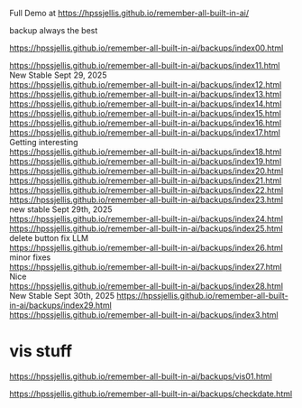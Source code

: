 


Full Demo at https://hpssjellis.github.io/remember-all-built-in-ai/



backup always the best 

https://hpssjellis.github.io/remember-all-built-in-ai/backups/index00.html

https://hpssjellis.github.io/remember-all-built-in-ai/backups/index11.html   New Stable Sept 29, 2025  
https://hpssjellis.github.io/remember-all-built-in-ai/backups/index12.html  
https://hpssjellis.github.io/remember-all-built-in-ai/backups/index13.html  
https://hpssjellis.github.io/remember-all-built-in-ai/backups/index14.html  
https://hpssjellis.github.io/remember-all-built-in-ai/backups/index15.html  
https://hpssjellis.github.io/remember-all-built-in-ai/backups/index16.html  
https://hpssjellis.github.io/remember-all-built-in-ai/backups/index17.html    Getting interesting  
https://hpssjellis.github.io/remember-all-built-in-ai/backups/index18.html  
https://hpssjellis.github.io/remember-all-built-in-ai/backups/index19.html  
https://hpssjellis.github.io/remember-all-built-in-ai/backups/index20.html    
https://hpssjellis.github.io/remember-all-built-in-ai/backups/index21.html    
https://hpssjellis.github.io/remember-all-built-in-ai/backups/index22.html    
https://hpssjellis.github.io/remember-all-built-in-ai/backups/index23.html   new stable Sept 29th, 2025  
https://hpssjellis.github.io/remember-all-built-in-ai/backups/index24.html    
https://hpssjellis.github.io/remember-all-built-in-ai/backups/index25.html   delete button fix LLM   
https://hpssjellis.github.io/remember-all-built-in-ai/backups/index26.html  minor fixes  
https://hpssjellis.github.io/remember-all-built-in-ai/backups/index27.html  Nice  
https://hpssjellis.github.io/remember-all-built-in-ai/backups/index28.html  New Stable Sept 30th, 2025
https://hpssjellis.github.io/remember-all-built-in-ai/backups/index29.html  
https://hpssjellis.github.io/remember-all-built-in-ai/backups/index3.html  










# vis stuff



https://hpssjellis.github.io/remember-all-built-in-ai/backups/vis01.html  


https://hpssjellis.github.io/remember-all-built-in-ai/backups/checkdate.html  
